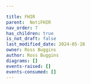 ```yaml
---

title: FHIR
parent:  NotiFHIR
nav_order: 7
has_children: true
is_not_draft: false
last_modified_date: 2024-05-28
owner: Ross Buggins
author: Ross Buggins
diagrams: []
events-raised: []
events-consumed: []
---
```

